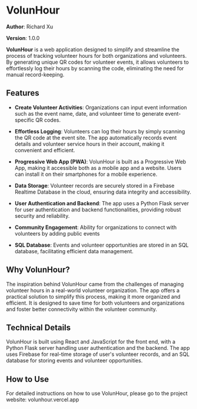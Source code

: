 # VolunHour

**Author**: Richard Xu

**Version**: 1.0.0

**VolunHour** is a web application designed to simplify and streamline the process of tracking volunteer hours for both organizations and volunteers. By generating unique QR codes for volunteer events, it allows volunteers to effortlessly log their hours by scanning the code, eliminating the need for manual record-keeping.

## Features

- **Create Volunteer Activities**: Organizations can input event information such as the event name, date, and volunteer time to generate event-specific QR codes.

- **Effortless Logging**: Volunteers can log their hours by simply scanning the QR code at the event site. The app automatically records event details and volunteer service hours in their account, making it convenient and efficient.

- **Progressive Web App (PWA)**: VolunHour is built as a Progressive Web App, making it accessible both as a mobile app and a website. Users can install it on their smartphones for a mobile experience.

- **Data Storage**: Volunteer records are securely stored in a Firebase Realtime Database in the cloud, ensuring data integrity and accessibility.

- **User Authentication and Backend**: The app uses a Python Flask server for user authentication and backend functionalities, providing robust security and reliability.

- **Community Engagement**: Ability for organizations to connect with volunteers by adding public events

- **SQL Database**: Events and volunteer opportunities are stored in an SQL database, facilitating efficient data management.

## Why VolunHour?

The inspiration behind VolunHour came from the challenges of managing volunteer hours in a real-world volunteer organization. The app offers a practical solution to simplify this process, making it more organized and efficient. It is designed to save time for both volunteers and organizations and foster better connectivity within the volunteer community.

## Technical Details

VolunHour is built using React and JavaScript for the front end, with a Python Flask server handling user authentication and the backend. The app uses Firebase for real-time storage of user's volunteer records, and an SQL database for storing events and volunteer opportunities.

## How to Use

For detailed instructions on how to use VolunHour, please go to the project website: volunhour.vercel.app
